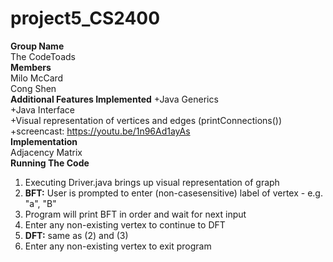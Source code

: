 # project5_CS2400
**Group Name**   
The CodeToads<br />
**Members**  
Milo McCard<br />
Cong Shen<br />
**Additional Features Implemented**
+Java Generics<br />
+Java Interface<br />
+Visual representation of vertices and edges (printConnections())<br />
+screencast: https://youtu.be/1n96Ad1ayAs<br />
**Implementation**  
Adjacency Matrix<br />
**Running The Code**
1. Executing Driver.java brings up visual representation of graph
2. **BFT:** User is prompted to enter (non-casesensitive) label of vertex - e.g. "a", "B"
3. Program will print BFT in order and wait for next input
4. Enter any non-existing vertex to continue to DFT
5. **DFT:** same as (2) and (3)
6. Enter any non-existing vertex to exit program
